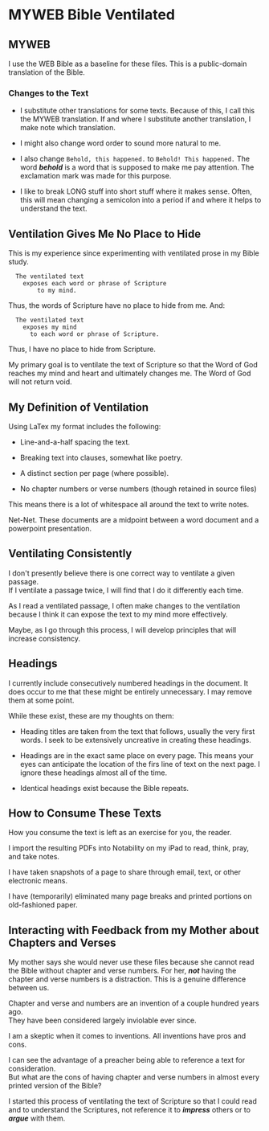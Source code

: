 # MYWEB Bible Ventilated

## MYWEB

I use the WEB Bible as a baseline for these files.
This is a public-domain translation of the Bible.

### Changes to the Text

- I substitute other translations for some texts.
Because of this, I call this the MYWEB translation.
If and where I substitute another translation,
I make note which translation.

- I might also change word order to sound more natural to me.

- I also change ``Behold, this happened.`` to ``Behold! This happened.``
The word ***behold*** is a word that is supposed to make me pay attention.
The exclamation mark was made for this purpose.

- I like to break LONG stuff into short stuff where it makes sense.
Often, this will mean changing a semicolon into a period
if and where it helps to understand the text.

## Ventilation Gives Me No Place to Hide

This is my experience since experimenting with ventilated prose in my Bible study.

```
  The ventilated text  
    exposes each word or phrase of Scripture  
        to my mind.
```

Thus, the words of Scripture have no place to hide from me.
And:

```
  The ventilated text  
    exposes my mind  
      to each word or phrase of Scripture.
```

Thus, I have no place to hide from Scripture.

My primary goal is to ventilate the text of Scripture
so that the Word of God reaches my mind and heart and ultimately changes me.
The Word of God will not return void.

## My Definition of Ventilation

Using LaTex my format includes the following:

- Line-and-a-half spacing the text.

- Breaking text into clauses, somewhat like poetry.

- A distinct section per page (where possible).

- No chapter numbers or verse numbers (though retained in source files)

This means there is a lot of whitespace all around the text to write notes.

Net-Net.
These documents are a midpoint between a word document and a powerpoint
presentation.

## Ventilating Consistently

I don't presently believe there is one correct way to ventilate a given passage.  
If I ventilate a passage twice, I will find that I do it differently each time.

As I read a ventilated passage,
I often make changes to the ventilation
because I think it can expose the text to my mind more effectively.

Maybe,
as I go through this process,
I will develop principles that will increase consistency.

## Headings

I currently include consecutively numbered headings in the document.
It does occur to me that these might be entirely unnecessary.
I may remove them at some point.

While these exist, these are my thoughts on them:

- Heading titles are taken from the text that follows,
  usually the very first words.
  I seek to be extensively uncreative in creating these headings.

- Headings are in the exact same place on every page.
  This means your eyes can anticipate the location of the firs line of text
  on the next page.
  I ignore these headings almost all of the time.

- Identical headings exist because the Bible repeats.

## How to Consume These Texts

How you consume the text is left as an exercise for you, the reader.

I import the resulting PDFs into Notability on my iPad
to read, think, pray, and take notes.

I have taken snapshots of a page to share
through email, text, or other electronic means.

I have (temporarily) eliminated many page breaks
and printed portions on old-fashioned paper.

## Interacting with Feedback from my Mother about Chapters and Verses

My mother says she would never use these files
because she cannot read the Bible without chapter and verse numbers.
For her, ***not*** having the chapter and verse numbers is a distraction.
This is a genuine difference between us.

Chapter and verse and numbers are an invention of a couple hundred years ago.  
They have been considered largely inviolable ever since.

I am a skeptic when it comes to inventions.
All inventions have pros and cons.  

I can see the advantage of a preacher being able to reference a text for consideration.  
But what are the cons of having chapter and verse numbers
in almost every printed version of the Bible?

I started this process of ventilating the text of Scripture so that I could read and to understand the Scriptures,
not reference it to ***impress*** others or to ***argue*** with them.
